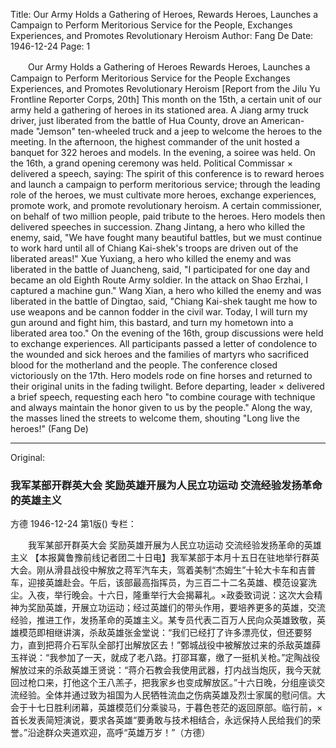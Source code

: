 Title: Our Army Holds a Gathering of Heroes, Rewards Heroes, Launches a Campaign to Perform Meritorious Service for the People, Exchanges Experiences, and Promotes Revolutionary Heroism
Author: Fang De
Date: 1946-12-24
Page: 1

　　Our Army Holds a Gathering of Heroes
    Rewards Heroes, Launches a Campaign to Perform Meritorious Service for the People
    Exchanges Experiences, and Promotes Revolutionary Heroism
    [Report from the Jilu Yu Frontline Reporter Corps, 20th] This month on the 15th, a certain unit of our army held a gathering of heroes in its stationed area. A Jiang army truck driver, just liberated from the battle of Hua County, drove an American-made "Jemson" ten-wheeled truck and a jeep to welcome the heroes to the meeting. In the afternoon, the highest commander of the unit hosted a banquet for 322 heroes and models. In the evening, a soiree was held. On the 16th, a grand opening ceremony was held. Political Commissar × delivered a speech, saying: The spirit of this conference is to reward heroes and launch a campaign to perform meritorious service; through the leading role of the heroes, we must cultivate more heroes, exchange experiences, promote work, and promote revolutionary heroism. A certain commissioner, on behalf of two million people, paid tribute to the heroes. Hero models then delivered speeches in succession. Zhang Jintang, a hero who killed the enemy, said, "We have fought many beautiful battles, but we must continue to work hard until all of Chiang Kai-shek's troops are driven out of the liberated areas!" Xue Yuxiang, a hero who killed the enemy and was liberated in the battle of Juancheng, said, "I participated for one day and became an old Eighth Route Army soldier. In the attack on Shao Erzhai, I captured a machine gun." Wang Xian, a hero who killed the enemy and was liberated in the battle of Dingtao, said, "Chiang Kai-shek taught me how to use weapons and be cannon fodder in the civil war. Today, I will turn my gun around and fight him, this bastard, and turn my hometown into a liberated area too." On the evening of the 16th, group discussions were held to exchange experiences. All participants passed a letter of condolence to the wounded and sick heroes and the families of martyrs who sacrificed blood for the motherland and the people. The conference closed victoriously on the 17th. Hero models rode on fine horses and returned to their original units in the fading twilight. Before departing, leader × delivered a brief speech, requesting each hero "to combine courage with technique and always maintain the honor given to us by the people." Along the way, the masses lined the streets to welcome them, shouting "Long live the heroes!" (Fang De)



<hr /> 

Original: 


### 我军某部开群英大会  奖励英雄开展为人民立功运动  交流经验发扬革命的英雄主义
方德
1946-12-24
第1版()
专栏：

　　我军某部开群英大会
    奖励英雄开展为人民立功运动
    交流经验发扬革命的英雄主义
    【本报冀鲁豫前线记者团二十日电】我军某部于本月十五日在驻地举行群英大会。刚从滑县战役中解放之蒋军汽车夫，驾着美制“杰姆生”十轮大卡车和吉普车，迎接英雄赴会。午后，该部最高指挥员，为三百二十二名英雄、模范设宴洗尘。入夜，举行晚会。十六日，隆重举行大会揭幕礼。×政委致词说：这次大会精神为奖励英雄，开展立功运动；经过英雄们的带头作用，要培养更多的英雄，交流经验，推进工作，发扬革命的英雄主义。某专员代表二百万人民向众英雄致敬，英雄模范即相继讲演，杀敌英雄张金堂说：“我们已经打了许多漂亮仗，但还要努力，直到把蒋介石军队全部打出解放区去！”鄄城战役中被解放过来的杀敌英雄薛玉祥说：“我参加了一天，就成了老八路。打邵耳寨，缴了一挺机关枪。”定陶战役解放过来的杀敌英雄王贤说：“蒋介石教会我使用武器，打内战当炮灰，我今天就回过枪口来，打他这个王八羔子，把我家乡也变成解放区。”十六日晚，分组座谈交流经验。全体并通过致为祖国为人民牺牲流血之伤病英雄及烈士家属的慰问信。大会于十七日胜利闭幕，英雄模范们分乘骏马，于暮色苍茫的返回原部。临行前，×首长发表简短演说，要求各英雄“要勇敢与技术相结合，永远保持人民给我们的荣誉。”沿途群众夹道欢迎，高呼“英雄万岁！”（方德）
